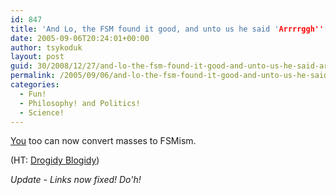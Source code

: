 ```yaml
---
id: 847
title: 'And Lo, the FSM found it good, and unto us he said 'Arrrrggh''
date: 2005-09-06T20:24:01+00:00
author: tsykoduk
layout: post
guid: 30/2008/12/27/and-lo-the-fsm-found-it-good-and-unto-us-he-said-arrrrggh
permalink: /2005/09/06/and-lo-the-fsm-found-it-good-and-unto-us-he-said-arrrrggh/
categories:
  - Fun!
  - Philosophy! and Politics!
  - Science!
---
```

<a href="http://www.gophergas.com/funstuff/flyingspaghettimonster.htm">You</a> too can now convert masses to FSMism.


(HT: <a href="http://drogidy.blogspot.com/2005/09/fsm-fun-religion.html">Drogidy Blogidy</a>)


<em>Update - Links now fixed! Do'h!</em>